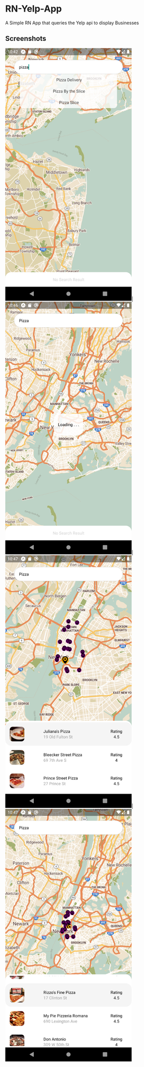 # RN-Yelp-App
A Simple RN App that queries the Yelp api to display Businesses

## Screenshots
<img src="https://github.com/wassimbrsimo/RN-Yelp-App/blob/master/Screenshots/Screenshot_1571866970.png" width="400" />|<img src="https://github.com/wassimbrsimo/RN-Yelp-App/blob/master/Screenshots/Screenshot_1571867196.png" width="400" />|
<img src="https://github.com/wassimbrsimo/RN-Yelp-App/blob/master/Screenshots/Screenshot_1571867224.png" width="400" />|<img src="https://github.com/wassimbrsimo/RN-Yelp-App/blob/master/Screenshots/Screenshot_1571867280.png" width="400" />
